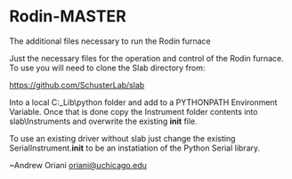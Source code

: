 # Rodin-MASTER
The additional files necessary to run the Rodin furnace

Just the necessary files for the operation and control of the Rodin furnace. To use you will need to clone the Slab directory from:

https://github.com/SchusterLab/slab

Into a local C:\_Lib\python folder and add to a PYTHONPATH Environment Variable. Once that is done copy the Instrument folder 
contents into slab\Instruments and overwrite the existing __init__ file.

To use an existing driver without slab just change the existing SerialInstrument.__init__ to be an instatiation of the Python
Serial library.

~Andrew Oriani
oriani@uchicago.edu
